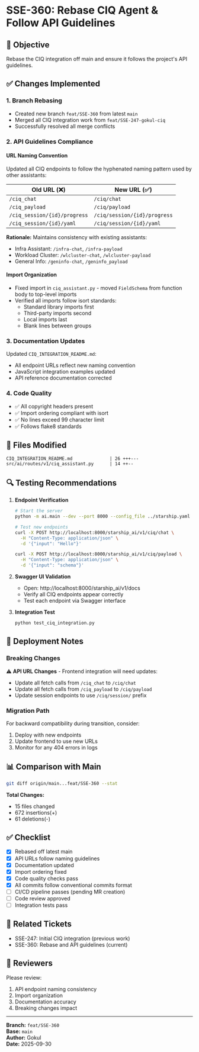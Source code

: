 # SSE-360: Rebase CIQ Agent & Follow API Guidelines

## 🎯 Objective
Rebase the CIQ integration off main and ensure it follows the project's API guidelines.

## ✅ Changes Implemented

### 1. Branch Rebasing
- Created new branch `feat/SSE-360` from latest `main`
- Merged all CIQ integration work from `feat/SSE-247-gokul-ciq`
- Successfully resolved all merge conflicts

### 2. API Guidelines Compliance

#### URL Naming Convention
Updated all CIQ endpoints to follow the hyphenated naming pattern used by other assistants:

| Old URL (❌) | New URL (✅) |
|-------------|-------------|
| `/ciq_chat` | `/ciq/chat` |
| `/ciq_payload` | `/ciq/payload` |
| `/ciq_session/{id}/progress` | `/ciq/session/{id}/progress` |
| `/ciq_session/{id}/yaml` | `/ciq/session/{id}/yaml` |

**Rationale:** Maintains consistency with existing assistants:
- Infra Assistant: `/infra-chat`, `/infra-payload`
- Workload Cluster: `/wlcluster-chat`, `/wlcluster-payload`
- General Info: `/geninfo-chat`, `/geninfo_payload`

#### Import Organization
- Fixed import in `ciq_assistant.py` - moved `FieldSchema` from function body to top-level imports
- Verified all imports follow isort standards:
  - Standard library imports first
  - Third-party imports second
  - Local imports last
  - Blank lines between groups

### 3. Documentation Updates
Updated `CIQ_INTEGRATION_README.md`:
- All endpoint URLs reflect new naming convention
- JavaScript integration examples updated
- API reference documentation corrected

### 4. Code Quality
- ✅ All copyright headers present
- ✅ Import ordering compliant with isort
- ✅ No lines exceed 99 character limit
- ✅ Follows flake8 standards

## 📝 Files Modified

```
CIQ_INTEGRATION_README.md              | 26 +++---
src/ai/routes/v1/ciq_assistant.py      | 14 ++--
```

## 🔍 Testing Recommendations

1. **Endpoint Verification**
   ```bash
   # Start the server
   python -m ai.main --dev --port 8000 --config_file ../starship.yaml
   
   # Test new endpoints
   curl -X POST http://localhost:8000/starship_ai/v1/ciq/chat \
     -H "Content-Type: application/json" \
     -d '{"input": "Hello"}'
   
   curl -X POST http://localhost:8000/starship_ai/v1/ciq/payload \
     -H "Content-Type: application/json" \
     -d '{"input": "schema"}'
   ```

2. **Swagger UI Validation**
   - Open: http://localhost:8000/starship_ai/v1/docs
   - Verify all CIQ endpoints appear correctly
   - Test each endpoint via Swagger interface

3. **Integration Test**
   ```bash
   python test_ciq_integration.py
   ```

## 🚀 Deployment Notes

### Breaking Changes
⚠️ **API URL Changes** - Frontend integration will need updates:
- Update all fetch calls from `/ciq_chat` to `/ciq/chat`
- Update all fetch calls from `/ciq_payload` to `/ciq/payload`
- Update session endpoints to use `/ciq/session/` prefix

### Migration Path
For backward compatibility during transition, consider:
1. Deploy with new endpoints
2. Update frontend to use new URLs
3. Monitor for any 404 errors in logs

## 📊 Comparison with Main

```bash
git diff origin/main...feat/SSE-360 --stat
```

**Total Changes:**
- 15 files changed
- 672 insertions(+)
- 61 deletions(-)

## ✅ Checklist

- [x] Rebased off latest main
- [x] API URLs follow naming guidelines
- [x] Documentation updated
- [x] Import ordering fixed
- [x] Code quality checks pass
- [x] All commits follow conventional commits format
- [ ] CI/CD pipeline passes (pending MR creation)
- [ ] Code review approved
- [ ] Integration tests pass

## 🔗 Related Tickets

- SSE-247: Initial CIQ integration (previous work)
- SSE-360: Rebase and API guidelines (current)

## 👥 Reviewers

Please review:
1. API endpoint naming consistency
2. Import organization
3. Documentation accuracy
4. Breaking changes impact

---

**Branch:** `feat/SSE-360`  
**Base:** `main`  
**Author:** Gokul  
**Date:** 2025-09-30
